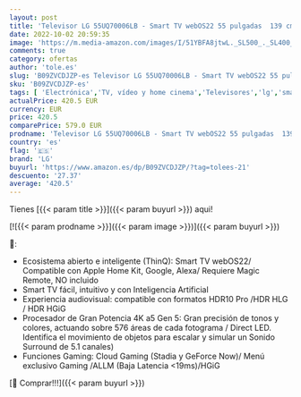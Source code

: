 ```yaml
---
layout: post
title: 'Televisor LG 55UQ70006LB - Smart TV webOS22 55 pulgadas  139 cm  4K UHD  Procesador de Gran Potencia 4K a5 Gen 5  compatible con formatos HDR 10  HLG y HGiG'
date: 2022-10-02 20:59:35
image: 'https://m.media-amazon.com/images/I/51YBFA8jtwL._SL500_._SL400_.jpg'
comments: true
category: ofertas
author: 'tole.es'
slug: 'B09ZVCDJZP-es Televisor LG 55UQ70006LB - Smart TV webOS22 55 pulgadas...'
sku: 'B09ZVCDJZP-es'
tags: [ 'Electrónica','TV, vídeo y home cinema','Televisores','lg','smart','televisor','tv','🇪🇸', ]
actualPrice: 420.5 EUR
currency: EUR
price: 420.5
comparePrice: 579.0 EUR
prodname: 'Televisor LG 55UQ70006LB - Smart TV webOS22 55 pulgadas  139 cm  4K UHD  Procesador de Gran Potencia 4K a5 Gen 5  compatible con formatos HDR 10  HLG y HGiG'
country: 'es'
flag: '🇪🇸'
brand: 'LG'
buyurl: 'https://www.amazon.es/dp/B09ZVCDJZP/?tag=tolees-21'
descuento: '27.37'
average: '420.5'
---
```


Tienes [{{< param title >}}]({{< param buyurl >}}) aqui!

[![{{< param prodname >}}]({{< param image >}})]({{< param buyurl >}})

🔎:

- Ecosistema abierto e inteligente (ThinQ): Smart TV webOS22/ Compatible con Apple Home Kit, Google, Alexa/ Requiere Magic Remote, NO incluido
- Smart TV fácil, intuitivo y con Inteligencia Artificial
- Experiencia audiovisual: compatible con formatos HDR10 Pro /HDR HLG / HDR HGiG
- Procesador de Gran Potencia 4K a5 Gen 5: Gran precisión de tonos y colores, actuando sobre 576 áreas de cada fotograma / Direct LED. Identifica el movimiento de objetos para escalar y simular un Sonido Surround de 5.1 canales)
- Funciones Gaming: Cloud Gaming (Stadia y GeForce Now)/ Menú exclusivo Gaming /ALLM (Baja Latencia <19ms)/HGiG

[🛒 Comprar!!!]({{< param buyurl >}})
